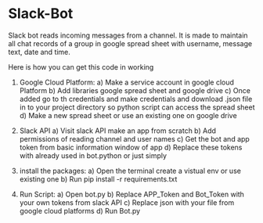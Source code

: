 # Slack-Bot
Slack bot reads incoming messages from a channel. It is made to maintain all chat records of a group in google spread sheet with username, message text, date and time.

Here is how you can get this code in working 
1. Google Cloud Platform:
    a) Make a service account in google cloud Platform
    b) Add libraries google spread sheet and google drive
    c) Once added go to th credentials and make credentials and download .json file in to your project directory so python script can access the spread sheet
    d) Make a new spread sheet or use an existing one on google drive 

2. Slack API
    a) Visit slack API make an app from scratch 
    b) Add permissions of reading channel and user names
    c) Get the bot and app token from basic information window of app
    d) Replace these tokens with already used in bot.python or just simply

3. install the packages:
    a) Open the terminal create a vistual env or use existing one 
    b) Run pip install -r requirements.txt

4. Run Script:
    a) Open bot.py
    b) Replace APP_Token and Bot_Token with your own tokens from slack API
    c) Replace json with your file from google cloud platforms
    d) Run Bot.py


